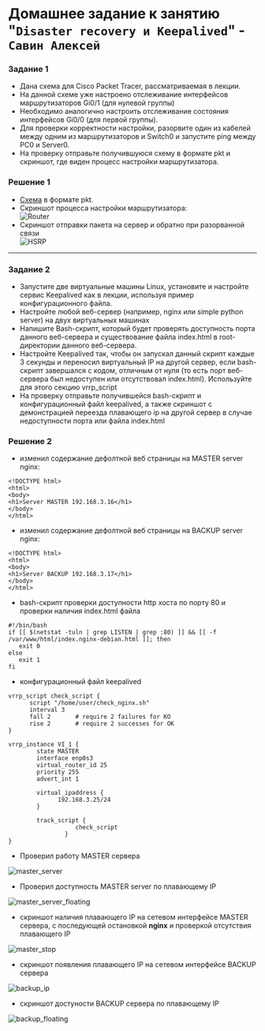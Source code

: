 # Домашнее задание к занятию "`Disaster recovery и Keepalived`" - `Савин Алексей`

### Задание 1
* Дана схема для Cisco Packet Tracer, рассматриваемая в лекции.
* На данной схеме уже настроено отслеживание интерфейсов маршрутизаторов Gi0/1 (для нулевой группы)
* Необходимо аналогично настроить отслеживание состояния интерфейсов Gi0/0 (для первой группы).
* Для проверки корректности настройки, разорвите один из кабелей между одним из маршрутизаторов и Switch0 и запустите ping между PC0 и Server0.
* На проверку отправьте получившуюся схему в формате pkt и скриншот, где виден процесс настройки маршрутизатора.  

### Решение 1
* [Схема](https://github.com/AI-Savin/netology_hw_keepalived/blob/main/img/hsrp_advanced_savin.pkt) в формате pkt.  
* Скриншот процесса настройки маршрутизатора:  
![Router](https://github.com/AI-Savin/netology_hw_keepalived/blob/main/img/router_VRRP.jpg)
* Cкриншот отправки пакета на сервер и обратно при разорванной связи  
![HSRP](https://github.com/AI-Savin/netology_hw_keepalived/blob/main/img/HSRP.jpg)    
  
---

### Задание 2
* Запустите две виртуальные машины Linux, установите и настройте сервис Keepalived как в лекции, используя пример конфигурационного файла.
* Настройте любой веб-сервер (например, nginx или simple python server) на двух виртуальных машинах
* Напишите Bash-скрипт, который будет проверять доступность порта данного веб-сервера и существование файла index.html в root-директории данного веб-сервера.
* Настройте Keepalived так, чтобы он запускал данный скрипт каждые 3 секунды и переносил виртуальный IP на другой сервер, если bash-скрипт завершался с кодом, отличным от нуля (то есть порт веб-сервера был недоступен или отсутствовал index.html). Используйте для этого секцию vrrp_script
* На проверку отправьте получившейся bash-скрипт и конфигурационный файл keepalived, а также скриншот с демонстрацией переезда плавающего ip на другой сервер в случае недоступности порта или файла index.html

### Решение 2

* изменил содержание дефолтной веб страницы на MASTER server nginx:
```
<!DOCTYPE html>
<html>
<body>
<h1>Server MASTER 192.168.3.16</h1>
</body>
</html>
```
* изменил содержание дефолтной веб страницы на BACKUP server nginx:
```
<!DOCTYPE html>
<html>
<body>
<h1>Server BACKUP 192.168.3.17</h1>
</body>
</html>
```
* bash-скрипт проверки доступности http хоста по порту 80 и проверки наличия index.html файла
```
#!/bin/bash
if [[ $(netstat -tuln | grep LISTEN | grep :80) ]] && [[ -f /var/www/html/index.nginx-debian.html ]]; then
   exit 0
else
   exit 1
fi
```
* конфигурационный файл keepalived
```
vrrp_script check_script {
      script "/home/user/check_nginx.sh"
      interval 3
      fall 2       # require 2 failures for KO
      rise 2       # require 2 successes for OK
}

vrrp_instance VI_1 {
        state MASTER
        interface enp0s3
        virtual_router_id 25
        priority 255
        advert_int 1

        virtual_ipaddress {
              192.168.3.25/24
        }

        track_script {
                   check_script
                }
}
```
* Проверил работу MASTER сервера

![master_server](https://github.com/AI-Savin/netology_hw_keepalived/blob/main/img/master_server.jpg)  
* Проверил доступность MASTER server по плавающему IP

![master_server_floating](https://github.com/AI-Savin/netology_hw_keepalived/blob/main/img/master_server_floating.jpg) 

* скриншот наличия плавающего IP на сетевом интерфейсе MASTER сервера, с последующей остановкой **nginx** и проверкой отсутствия плавающего IP

![master_stop](https://github.com/AI-Savin/netology_hw_keepalived/blob/main/img/master_stop.jpg)  

* скриншот появления плавающего IP на сетевом интерфейсе BACKUP сервера  

![backup_ip](https://github.com/AI-Savin/netology_hw_keepalived/blob/main/img/backup_ip_a.jpg)  

* скриншот достуности BACKUP сервера по плавающему IP

![backup_floating](https://github.com/AI-Savin/netology_hw_keepalived/blob/main/img/Backup_floating.jpg)  



